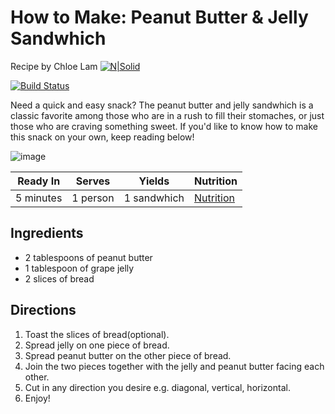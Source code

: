 # How to Make: Peanut Butter & Jelly Sandwhich
Recipe by Chloe Lam
[![N|Solid](https://cldup.com/dTxpPi9lDf.thumb.png)](https://nodesource.com/products/nsolid)

[![Build Status](https://travis-ci.org/joemccann/dillinger.svg?branch=master)](https://travis-ci.org/joemccann/dillinger)

Need a quick and easy snack? The peanut butter and jelly sandwhich is a classic favorite among those who are in a rush to fill their stomaches, or just those who are craving something sweet. If you'd like to know how to make this snack on your own, keep reading below!

![image](https://www.gannett-cdn.com/media/2021/05/02/USATODAY/usatsports/imageForEntry14-XDZ.jpg)

| Ready In | Serves | Yields | Nutrition |
| ------ | ------ | ------ | ------ |
| 5 minutes | 1 person | 1 sandwhich | [Nutrition](https://www.nutritionix.com/i/nutritionix/peanut-butter-and-jelly-sandwich-1-sandwich/5660be64732443e24734fe84)

## Ingredients 

- 2 tablespoons of peanut butter
- 1 tablespoon of grape jelly
- 2 slices of bread



## Directions
1. Toast the slices of bread(optional).
2. Spread jelly on one piece of bread.
3. Spread peanut butter on the other piece of bread.
4. Join the two pieces together with the jelly and peanut butter facing each other.
5. Cut in any direction you desire e.g. diagonal, vertical, horizontal.
6. Enjoy!


